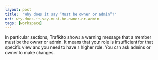 ```yaml
---
layout: post
title:  "Why does it say “Must be owner or admin”?"
uri: why-does-it-say-must-be-owner-or-admin
tags: [workspace]
---
```


<p>
    In particular sections, Trafikito shows a warning message that a member must be the owner or admin. It means that
    your role is insufficient for that specific view and you need to have a higher role. You can ask admins or owner to
    make changes.
</p>
